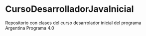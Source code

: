 # CursoDesarrolladorJavaInicial 
 Repositorio con clases del curso desarrolador inicial del programa Argentina Programa 4.0

